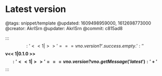 # Latest version

@tags: snippet/template
@updated: 1609498959000, 1612698773000
@creator: AkrISrn
@updater: AkrISrn
@commit: c815ad8

:::$$: '<< 1| >>' === vno.version ? ' .success.empty .' : '' $$
**v<< 1|0.1.0 >>$$: '<< 1| >>' === vno.version ? vno.getMessage('latest') : ' +' $$**
:::
